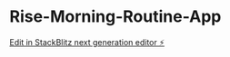 # Rise-Morning-Routine-App

[Edit in StackBlitz next generation editor ⚡️](https://stackblitz.com/~/github.com/Methasit-Pun/Rise-Morning-Routine-App)
